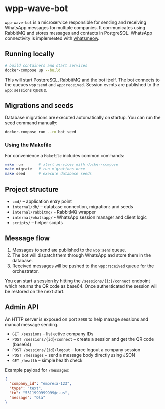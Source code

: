 # wpp-wave-bot

`wpp-wave-bot` is a microservice responsible for sending and receiving WhatsApp
messages for multiple companies. It communicates using RabbitMQ and stores
messages and contacts in PostgreSQL. WhatsApp connectivity is implemented with
[whatsmeow](https://github.com/tulir/whatsmeow).

## Running locally

```bash
# build containers and start services
docker-compose up --build
```

This will start PostgreSQL, RabbitMQ and the bot itself. The bot connects to the
queues `wpp:send` and `wpp:received`. Session events are published to the
`wpp:sessions` queue.

## Migrations and seeds

Database migrations are executed automatically on startup. You can run the seed
command manually:

```bash
docker-compose run --rm bot seed
```

### Using the Makefile

For convenience a `Makefile` includes common commands:

```bash
make run       # start services with docker-compose
make migrate   # run migrations once
make seed      # execute database seeds
```

## Project structure

- `cmd/` – application entry point
- `internal/db/` – database connection, migrations and seeds
- `internal/rabbitmq/` – RabbitMQ wrapper
- `internal/whatsapp/` – WhatsApp session manager and client logic
- `scripts/` – helper scripts

## Message flow

1. Messages to send are published to the `wpp:send` queue.
2. The bot will dispatch them through WhatsApp and store them in the database.
3. Received messages will be pushed to the `wpp:received` queue for the
   orchestrator.


You can start a session by hitting the `/sessions/{id}/connect` endpoint which
returns the QR code as base64. Once authenticated the session will be restored
on the next start.

## Admin API

An HTTP server is exposed on port `8080` to help manage sessions and manual
message sending.

- `GET /sessions` – list active company IDs
- `POST /sessions/{id}/connect` – create a session and get the QR code (base64)
- `POST /sessions/{id}/logout` – force logout a company session
- `POST /messages` – send a message body directly using JSON
- `GET /health` – simple health check

Example payload for `/messages`:

```json
{
  "company_id": "empresa-123",
  "type": "text",
  "to": "5511999999999@c.us",
  "message": "Olá"
}
```
